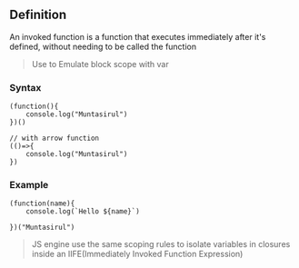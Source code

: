 ## Definition
An invoked function is a function that executes immediately after it's defined, without needing to be called the function
> Use to Emulate block scope with var
### Syntax
```
(function(){
    console.log("Muntasirul")
})()

// with arrow function
(()=>{
    console.log("Muntasirul")
})
```

### Example
```
(function(name){
    console.log(`Hello ${name}`)

})("Muntasirul")

```
> JS engine use the same scoping rules to isolate variables in closures inside an IIFE(Immediately Invoked Function Expression)